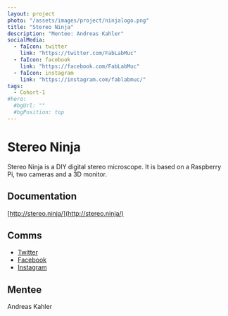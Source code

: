```yaml
---
layout: project
photo: "/assets/images/project/ninjalogo.png"
title: "Stereo Ninja"
description: "Mentee: Andreas Kahler"
socialMedia:
  - faIcon: twitter
    link: "https://twitter.com/FabLabMuc"
  - faIcon: facebook
    link: "https://facebook.com/FabLabMuc"
  - faIcon: instagram
    link: "https://instagram.com/fablabmuc/"
tags:
  - Cohort-1
#hero:
  #bgUrl: ""
  #bgPosition: top
---
```


# Stereo Ninja

Stereo Ninja is a DIY digital stereo microscope. It is based on a Raspberry Pi, two cameras and a 3D monitor.

## Documentation

[http://stereo.ninja/](http://stereo.ninja/)

## Comms

- [Twitter](https://twitter.com/FabLabMuc)
- [Facebook](https://facebook.com/FabLabMuc)
- [Instagram](https://instagram.com/fablabmuc/)

## Mentee
Andreas Kahler
